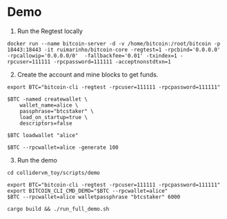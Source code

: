 # Demo

1. Run the Regtest locally

```aiignore
docker run --name bitcoin-server -d -v /home/bitcoin:/root/bitcoin -p 18443:18443 -it ruimarinho/bitcoin-core -regtest=1 -rpcbind='0.0.0.0' -rpcallowip='0.0.0.0/0'  -fallbackfee='0.01' -txindex=1 -rpcuser=111111 -rpcpassword=111111 -acceptnonstdtxn=1
```


2. Create the account and mine blocks to get funds. 
```aiignore
export BTC="bitcoin-cli -regtest -rpcuser=111111 -rpcpassword=111111"

$BTC -named createwallet \
    wallet_name=alice \
    passphrase="btcstaker" \
    load_on_startup=true \
    descriptors=false

$BTC loadwallet "alice"

$BTC --rpcwallet=alice -generate 100
```

3. Run the demo
```aiignore
cd collidervm_toy/scripts/demo

export BTC="bitcoin-cli -regtest -rpcuser=111111 -rpcpassword=111111"
export BITCOIN_CLI_CMD_DEMO="$BTC --rpcwallet=alice"
$BTC --rpcwallet=alice walletpassphrase "btcstaker" 6000

cargo build && ./run_full_demo.sh
```
